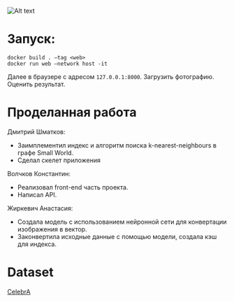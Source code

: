 ![Alt text](onion.jpg?raw=true "Look")

# Запуск:
```
docker build . —tag <web>
docker run web —network host -it
```

Далее в браузере с адресом `127.0.0.1:8000`.
Загрузить фотографию. 
Оценить результат.


# Проделанная работа
Дмитрий Шматков:
* Заимплементил индекс и алгоритм поиска k-nearest-neighbours в графе Small World.
* Сделал скелет приложения

Волчков Константин:
* Реализовал front-end часть проекта. 
* Написал API.

Жиркевич Анастасия:
* Создала модель с использованием нейронной сети для конвертации изображения в вектор.
* Законвертила исходные данные с помощью модели, создала кэш для индекса.

# Dataset
[CelebrA](http://mmlab.ie.cuhk.edu.hk/projects/CelebA.html)
